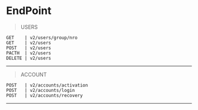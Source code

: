 EndPoint
=

>USERS

    GET    | v2/users/group/nro
    GET    | v2/users
    POST   | v2/users
    PACTH  | v2/users
    DELETE | v2/users

---

>ACCOUNT

    POST   | v2/accounts/activation
    POST   | v2/accounts/login
    POST   | v2/accounts/recovery

---

<!-- >REFERRALS

    GET    | v2/referrals/group/nro    [NEW]
    GET    | v2/referrals/id
    POST   | v2/referrals
    DELETE | v2/referrals/id

--- -->

<!-- >HISTORY

    GET    | v?/users/history/
    GET    | v?/users/history/group/nro  [NEW]
    GET    | v?/users/history/id/
    POST   | v?/users/history/id/
    DELETE | v?/users/history/   [NEW]
    DELETE | v?/users/history/id/
---

>VIDEOS

    GET    | v?/videos
    GET    | v?/videos/group/nro    [NEW]
    GET    | v?/videos/id

---

>OPTIONS

    GET    | v?/options/time/
    POST   | v?/options/time/ -->
